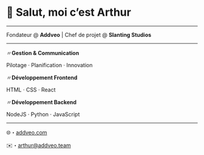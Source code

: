 # 👋 Salut, moi c’est **Arthur**

---

Fondateur @ **Addveo** | Chef de projet @ **Slanting Studios**

---

〃**Gestion & Communication**  

 Pilotage · Planification · Innovation  

〃**Développement Frontend**  

HTML · CSS · React 

〃**Développement Backend**

NodeJS · Python · JavaScript  
 
---

🌐・[addveo.com](https://addveo.com) 

✉️・arthur@addveo.team
